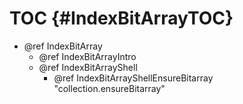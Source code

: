 TOC {#IndexBitArrayTOC}
=======================

- @ref IndexBitArray
  - @ref IndexBitArrayIntro
  - @ref IndexBitArrayShell
    - @ref IndexBitArrayShellEnsureBitarray "collection.ensureBitarray"
